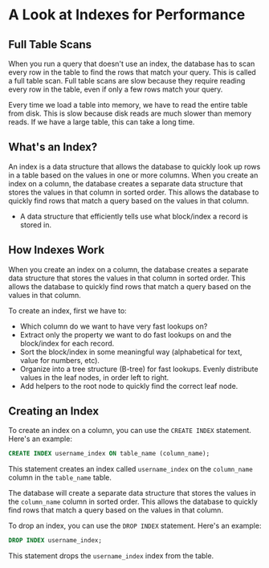 # A Look at Indexes for Performance

## Full Table Scans

When you run a query that doesn't use an index, the database has to scan every row in the table to find the rows that match your query. This is called a full table scan. Full table scans are slow because they require reading every row in the table, even if only a few rows match your query.

Every time we load a table into memory, we have to read the entire table from disk. This is slow because disk reads are much slower than memory reads. If we have a large table, this can take a long time.

## What's an Index?

An index is a data structure that allows the database to quickly look up rows in a table based on the values in one or more columns. When you create an index on a column, the database creates a separate data structure that stores the values in that column in sorted order. This allows the database to quickly find rows that match a query based on the values in that column.

- A data structure that efficiently tells use what block/index a record is stored in.

## How Indexes Work

When you create an index on a column, the database creates a separate data structure that stores the values in that column in sorted order. This allows the database to quickly find rows that match a query based on the values in that column.

To create an index, first we have to:

- Which column do we want to have very fast lookups on?
- Extract only the property we want to do fast lookups on and the block/index for each record.
- Sort the block/index in some meaningful way (alphabetical for text, value for numbers, etc).
- Organize into a tree structure (B-tree) for fast lookups. Evenly distribute values in the leaf nodes, in order left to right.
- Add helpers to the root node to quickly find the correct leaf node.

## Creating an Index

To create an index on a column, you can use the `CREATE INDEX` statement. Here's an example:

```sql
CREATE INDEX username_index ON table_name (column_name);
```

This statement creates an index called `username_index` on the `column_name` column in the `table_name` table.

The database will create a separate data structure that stores the values in the `column_name` column in sorted order. This allows the database to quickly find rows that match a query based on the values in that column.

To drop an index, you can use the `DROP INDEX` statement. Here's an example:

```sql
DROP INDEX username_index;
```

This statement drops the `username_index` index from the table.
